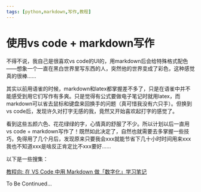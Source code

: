 ```yaml
---
tags: [python,markdown,写作,教程]
---
```


# 使用vs code + markdown写作

不得不说，我自己是很喜欢vs code的UI的，用markdown后会给特殊格式配色——想象一个一直在黑白世界里写东西的人，突然他的世界变成了彩色，这种感觉真的很棒……

其实以前用语雀的时候，markdown和latex都掌握差不多了，只是在语雀中并不能感受到用它们写作有多爽。只是觉得有公式要做电子笔记时就用latex，而markdown可以省去鼠标和键盘来回换手的问题（真可惜我没有六只手）。但换到vs code后，发现许久对打字无感的我，竟然又开始喜欢起打字的感觉了。

看到这些五颜六色、花花绿绿的字，心情真的舒服了不少。所以计划以后一直用vs code + markdown写作了！既然如此决定了，自然也就需要去多掌握一些技巧，免得用了几个月后，发现原来只要我会xxx就能节省下几十小时时间用来xxx我也不知道xxx是啥反正肯定比不xxx要好……

以下是一些搜集：

[教程向: 在 VS Code 中用 Markdown 做「数字化」学习笔记](https://zhuanlan.zhihu.com/p/366596107)

To Be Continued...